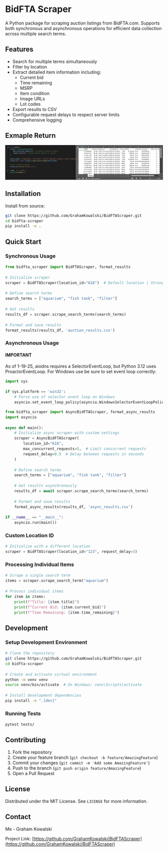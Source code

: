 # BidFTA Scraper

A Python package for scraping auction listings from BidFTA.com. Supports both synchronous and asynchronous operations for efficient data collection across multiple search terms.

## Features

- Search for multiple terms simultaneously
- Filter by location
- Extract detailed item information including:
  - Current bid
  - Time remaining
  - MSRP
  - Item condition
  - Image URLs
  - Lot codes
- Export results to CSV
- Configurable request delays to respect server limits
- Comprehensive logging

## Exmaple Return

![Alt text](/reference/example_return.png?raw=true "CSV Data")

## Installation

Install from source:

```bash
git clone https://github.com/GrahamKowalski/BidFTAScraper.git
cd bidfta-scraper
pip install -e .
```

## Quick Start

### Synchronous Usage

```python
from bidfta_scraper import BidFTAScraper, format_results

# Initialize scraper
scraper = BidFTAScraper(location_id="616")  # Default location | Strongsville

# Define search terms
search_terms = ["aquarium", "fish tank", "filter"]

# Get results
results_df = scraper.scrape_search_terms(search_terms)

# Format and save results
format_results(results_df, 'auction_results.csv')
```

### Asynchronous Usage

#### **IMPORTANT**

As of 1-19-25, aiodns requires a SelectorEventLoop, but Python 3.12 uses ProactorEventLoop.
For Windows use be sure to set event loop correctly:

```python
import sys

if sys.platform == 'win32':
    # Force use of selector event loop on Windows
    asyncio.set_event_loop_policy(asyncio.WindowsSelectorEventLoopPolicy())
```

```python
from bidfta_scraper import AsyncBidFTAScraper, format_async_results
import asyncio

async def main():
    # Initialize async scraper with custom settings
    scraper = AsyncBidFTAScraper(
        location_id="616",
        max_concurrent_requests=5,  # Limit concurrent requests
        request_delay=0.5  # Delay between requests in seconds
    )
    
    # Define search terms
    search_terms = ["aquarium", "fish tank", "filter"]
    
    # Get results asynchronously
    results_df = await scraper.scrape_search_terms(search_terms)
    
    # Format and save results
    format_async_results(results_df, 'async_results.csv')

if __name__ == "__main__":
    asyncio.run(main())
```

### Custom Location ID

```python
# Initialize with a different location
scraper = BidFTAScraper(location_id="123", request_delay=3)
```

### Processing Individual Items

```python
# Scrape a single search term
items = scraper.scrape_search_term("aquarium")

# Process individual items
for item in items:
    print(f"Title: {item.title}")
    print(f"Current Bid: {item.current_bid}")
    print(f"Time Remaining: {item.time_remaining}")
```

## Development

### Setup Development Environment

```bash
# Clone the repository
git clone https://github.com/GrahamKowalski/BidFTAScraper.git
cd bidfta-scraper

# Create and activate virtual environment
python -m venv venv
source venv/bin/activate  # On Windows: venv\Scripts\activate

# Install development dependencies
pip install -e ".[dev]"
```

### Running Tests

```bash
pytest tests/
```

## Contributing

1. Fork the repository
2. Create your feature branch (`git checkout -b feature/AmazingFeature`)
3. Commit your changes (`git commit -m 'Add some AmazingFeature'`)
4. Push to the branch (`git push origin feature/AmazingFeature`)
5. Open a Pull Request

## License

Distributed under the MIT License. See `LICENSE` for more information.

## Contact

Me - Graham Kowalski

Project Link: [https://github.com/GrahamKowalski/BidFTAScraper](https://github.com/GrahamKowalski/BidFTAScraper)
